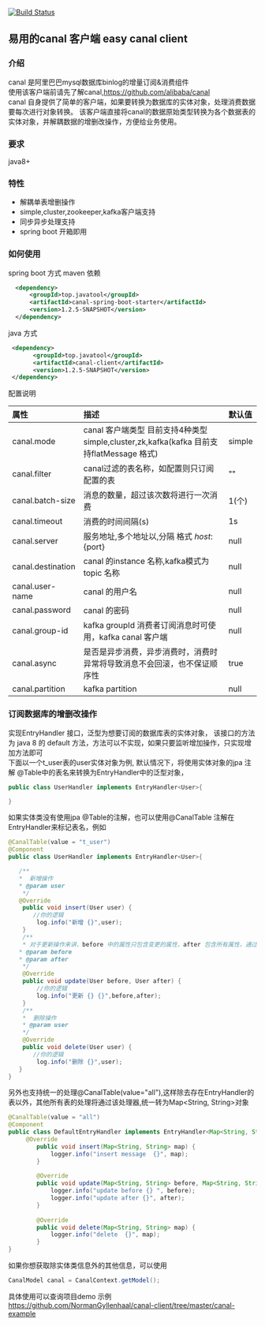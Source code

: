 [![Build Status](https://travis-ci.org/NormanGyllenhaal/canal-client.svg?branch=master)](https://travis-ci.org/NormanGyllenhaal/canal-client)
## 易用的canal 客户端 easy canal client

### 介绍
canal 是阿里巴巴mysql数据库binlog的增量订阅&消费组件  
使用该客户端前请先了解canal,https://github.com/alibaba/canal  
canal 自身提供了简单的客户端，如果要转换为数据库的实体对象，处理消费数据要每次进行对象转换。
该客户端直接将canal的数据原始类型转换为各个数据表的实体对象，并解耦数据的增删改操作，方便给业务使用。

### 要求
java8+

### 特性
* 解耦单表增删操作
* simple,cluster,zookeeper,kafka客户端支持
* 同步异步处理支持
* spring boot 开箱即用

### 如何使用
spring boot 方式 
maven 依赖
```xml
  <dependency>
      <groupId>top.javatool</groupId>
      <artifactId>canal-spring-boot-starter</artifactId>
      <version>1.2.5-SNAPSHOT</version>
  </dependency>
```
java 方式
```xml
 <dependency>
       <groupId>top.javatool</groupId>
       <artifactId>canal-client</artifactId>
       <version>1.2.5-SNAPSHOT</version>
 </dependency>
```
配置说明

|属性|描述|默认值|
|:----    |:---------------------    |:------- |
|canal.mode |canal 客户端类型 目前支持4种类型 simple,cluster,zk,kafka(kafka 目前支持flatMessage 格式)|simple
|canal.filter| canal过滤的表名称，如配置则只订阅配置的表|""
|canal.batch-size| 消息的数量，超过该次数将进行一次消费 |1(个)
|canal.timeout  |消费的时间间隔(s)|1s
|canal.server     |服务地址,多个地址以,分隔 格式 ${host}:${port}|null
|canal.destination |canal 的instance 名称,kafka模式为topic 名称|null
|canal.user-name     |canal 的用户名    |null
|canal.password |canal 的密码     |null
|canal.group-id  |kafka groupId 消费者订阅消息时可使用，kafka canal 客户端 |null
|canal.async |是否是异步消费，异步消费时，消费时异常将导致消息不会回滚，也不保证顺序性 |true
|canal.partition |kafka partition |null

### 订阅数据库的增删改操作
实现EntryHandler<T> 接口，泛型为想要订阅的数据库表的实体对象，
该接口的方法为 java 8 的 default 方法，方法可以不实现，如果只要监听增加操作，只实现增加方法即可  
下面以一个t_user表的user实体对象为例,
默认情况下，将使用实体对象的jpa 注解 @Table中的表名来转换为EntryHandler中的泛型对象，
```java
public class UserHandler implements EntryHandler<User>{

}
```
如果实体类没有使用jpa @Table的注解，也可以使用@CanalTable 注解在EntryHandler来标记表名，例如  
```java
@CanalTable(value = "t_user")
@Component
public class UserHandler implements EntryHandler<User>{

   /**
   *  新增操作
   * @param user
    */
   @Override
    public void insert(User user) {
	   //你的逻辑
        log.info("新增 {}",user);
    }
    /**
    * 对于更新操作来讲，before 中的属性只包含变更的属性，after 包含所有属性，通过对比可发现那些属性更新了
   * @param before
   * @param after
    */
    @Override
    public void update(User before, User after) {
    	//你的逻辑
        log.info("更新 {} {}",before,after);
    }
    /**
    *  删除操作
    * @param user
    */
    @Override
    public void delete(User user) {
       //你的逻辑
        log.info("删除 {}",user); 
   }
}
```
另外也支持统一的处理@CanalTable(value="all"),这样除去存在EntryHandler的表以外，其他所有表的处理将通过该处理器,统一转为Map<String, String>对象
```java
@CanalTable(value = "all")
@Component
public class DefaultEntryHandler implements EntryHandler<Map<String, String>> {
     @Override
        public void insert(Map<String, String> map) {
            logger.info("insert message  {}", map);
        }
    
        @Override
        public void update(Map<String, String> before, Map<String, String> after) {
            logger.info("update before {} ", before);
            logger.info("update after {}", after);
        }
    
        @Override
        public void delete(Map<String, String> map) {
            logger.info("delete  {}", map);
        }
}
```
如果你想获取除实体类信息外的其他信息，可以使用
```java
CanalModel canal = CanalContext.getModel();
```
具体使用可以查询项目demo 示例  
https://github.com/NormanGyllenhaal/canal-client/tree/master/canal-example
